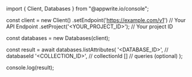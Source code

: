 import { Client, Databases } from "@appwrite.io/console";

const client = new Client()
    .setEndpoint('https://example.com/v1') // Your API Endpoint
    .setProject('<YOUR_PROJECT_ID>'); // Your project ID

const databases = new Databases(client);

const result = await databases.listAttributes(
    '<DATABASE_ID>', // databaseId
    '<COLLECTION_ID>', // collectionId
    [] // queries (optional)
);

console.log(result);
